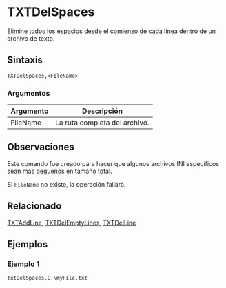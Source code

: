 # TXTDelSpaces

Elimine todos los espacios desde el comienzo de cada línea dentro de un archivo de texto.

## Sintaxis

```pebakery
TXTDelSpaces,<FileName>
```

### Argumentos

| Argumento | Descripción |
| --- | --- |
| FileName | La ruta completa del archivo. |

## Observaciones

Este comando fue creado para hacer que algunos archivos INI específicos sean más pequeños en tamaño total.

Si `FileName` no existe, la operación fallará.

## Relacionado

[TXTAddLine](./TXTAddLine.md), [TXTDelEmptyLines](./TXTDelEmptyLines.md), [TXTDelLine](./TXTDelLine.md)

## Ejemplos

### Ejemplo 1

```pebakery
TxtDelSpaces,C:\myFile.txt
```

